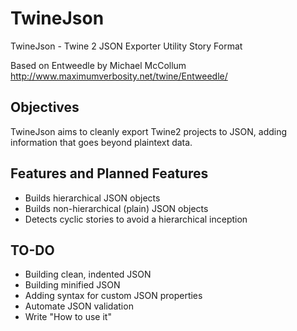 # TwineJson
TwineJson - Twine 2 JSON Exporter Utility Story Format

Based on Entweedle by Michael McCollum
http://www.maximumverbosity.net/twine/Entweedle/

## Objectives

TwineJson aims to cleanly export Twine2 projects to JSON, adding information that goes beyond plaintext data.


## Features and Planned Features

+ Builds hierarchical JSON objects
+ Builds non-hierarchical (plain) JSON objects
+ Detects cyclic stories to avoid a hierarchical inception 


## TO-DO

- Building clean, indented JSON
- Building minified JSON
- Adding syntax for custom JSON properties
- Automate JSON validation
- Write "How to use it"
